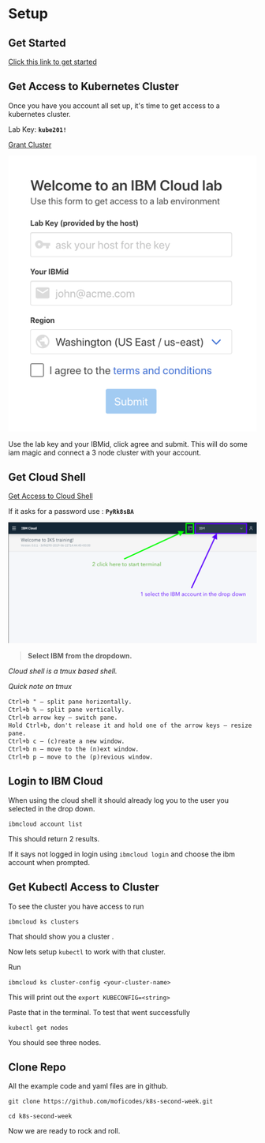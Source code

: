 # Setup

## Get Started

[Click this link to get started](https://cloud.ibm.com/registration?cm_mmc=Email_Events-_-Developer_Innovation-_-WW_WW-_-advocates:roger-osorio,eherrer,mofizur-rahman\title:kubernetesthesecondweek-newyorkcity-7292019\eventid:5d1b7a8709329b07edd42c6f\date:Jul2019\type:workshop\team:global-devadvgrp-newyork\city:newyorkcity\country:unitedstates&cm_mmca1=000019RS&cm_mmca2=10004805&cm_mmca3=M99938765&eventid=5d1b7a8709329b07edd42c6f&cvosrc=email.Events.M99938765&cvo_campaign=000019RS)

## Get Access to Kubernetes Cluster

Once you have you account all set up, it's time to get access to a kubernetes cluster. 

Lab Key: **`kube201!`**

[Grant Cluster](https://kube201.mybluemix.net)

![](.gitbook/assets/image%20%281%29.png)

Use the lab key and your IBMid, click agree and submit. This will do some iam magic and connect a 3 node cluster with your account.

## Get Cloud Shell

[Get Access to Cloud Shell](https://cloudshell-pyrk8s-ba.us-south.cf.cloud.ibm.com/)

If it asks for a password use : **`PyRk8sBA`** 

![](.gitbook/assets/screen-shot-2019-07-30-at-10.21.55-am.png)

> **Select IBM from the dropdown.**

_Cloud shell is a tmux based shell._ 

_Quick note on tmux_

```text
Ctrl+b " — split pane horizontally.
Ctrl+b % — split pane vertically.
Ctrl+b arrow key — switch pane.
Hold Ctrl+b, don't release it and hold one of the arrow keys — resize pane.
Ctrl+b c — (c)reate a new window.
Ctrl+b n — move to the (n)ext window.
Ctrl+b p — move to the (p)revious window.
```

## Login to IBM Cloud

When using the cloud shell it should already log you to the user you selected in the drop down.

```text
ibmcloud account list
```

This should return 2 results.

If it says not logged in login using `ibmcloud login` and choose the ibm account when prompted.

## Get Kubectl Access to Cluster

To see the cluster you have access to run

```text
ibmcloud ks clusters
```

That should show you a cluster .

Now lets setup `kubectl` to work with that cluster.

Run

```text
ibmcloud ks cluster-config <your-cluster-name>
```

This will print out the `export KUBECONFIG=<string>`

Paste that in the terminal. To test that went successfully

```text
kubectl get nodes
```

You should see three nodes. 

## Clone Repo

All the example code and yaml files are in github. 

```text
git clone https://github.com/moficodes/k8s-second-week.git
```

```text
cd k8s-second-week
```

Now we are ready to rock and roll.

